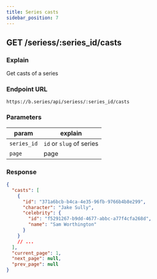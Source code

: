 ```yaml
---
title: Series casts
sidebar_position: 7
---
```


## GET /seriess/:series_id/casts

### Explain

Get casts of a series

### Endpoint URL

```
https://b.series/api/seriess/:series_id/casts
```

### Parameters

| param       | explain                  |
| ----------- | ------------------------ |
| `series_id` | `id` or `slug` of series |
| `page`      | page                     |

### Response

```json
{
  "casts": [
    {
      "id": "371a6bcb-b4ca-4e35-96fb-9766b4b8e299",
      "character": "Jake Sully",
      "celebrity": {
        "id": "f5291267-b9dd-4677-abbc-a77f4cfa268d",
        "name": "Sam Worthington"
      }
    }
    // ...
  ],
  "current_page": 1,
  "next_page": null,
  "prev_page": null
}
```
